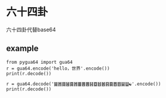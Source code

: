 # 六十四卦

六十四卦代替base64

## example

```
from pygua64 import gua64
r = gua64.encode('hello，世界'.encode())
print(r.decode())

r = gua64.decode('䷯䷬䷿䷶䷸䷬䷀䷌䷌䷎䷼䷲䷰䷳䷸䷘䷔䷭䷒☯'.encode())
print(r.decode())
```